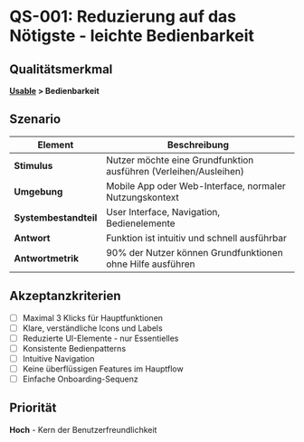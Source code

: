 # QS-001: Reduzierung auf das Nötigste - leichte Bedienbarkeit

## Qualitätsmerkmal
**[Usable](../10_quality_requirements.md#usable) > Bedienbarkeit**

## Szenario

| Element               | Beschreibung                                                     |
|-----------------------|------------------------------------------------------------------|
| **Stimulus**          | Nutzer möchte eine Grundfunktion ausführen (Verleihen/Ausleihen) |
| **Umgebung**          | Mobile App oder Web-Interface, normaler Nutzungskontext          |
| **Systembestandteil** | User Interface, Navigation, Bedienelemente                       |
| **Antwort**           | Funktion ist intuitiv und schnell ausführbar                     |
| **Antwortmetrik**     | 90% der Nutzer können Grundfunktionen ohne Hilfe ausführen       |

## Akzeptanzkriterien
- [ ] Maximal 3 Klicks für Hauptfunktionen
- [ ] Klare, verständliche Icons und Labels
- [ ] Reduzierte UI-Elemente - nur Essentielles
- [ ] Konsistente Bedienpatterns
- [ ] Intuitive Navigation
- [ ] Keine überflüssigen Features im Hauptflow
- [ ] Einfache Onboarding-Sequenz

## Priorität
**Hoch** - Kern der Benutzerfreundlichkeit
